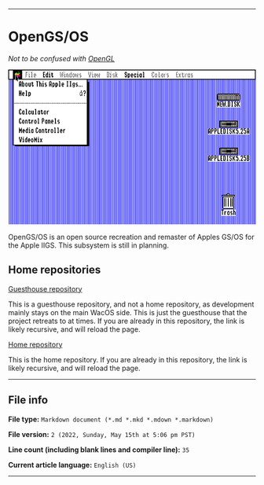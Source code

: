 
***

# OpenGS/OS

_Not to be confused with [OpenGL](/OpenGL/)_

![AppleIIGSOS.png](AppleIIGSOS.png)

OpenGS/OS is an open source recreation and remaster of Apples GS/OS for the Apple IIGS. This subsystem is still in planning.

## Home repositories

[Guesthouse repository](https://github.com/seanpm2001/WacOS_OpenGS/)

This is a guesthouse repository, and not a home repository, as development mainly stays on the main WacOS side. This is just the guesthouse that the project retreats to at times. If you are already in this repository, the link is likely recursive, and will reload the page.

[Home repository](https://github.com/seanpm2001/WacOS/tree/WacOS-dev/OpenGS/)

This is the home repository. If you are already in this repository, the link is likely recursive, and will reload the page.

***

## File info

**File type:** `Markdown document (*.md *.mkd *.mdown *.markdown)`

**File version:** `2 (2022, Sunday, May 15th at 5:06 pm PST)`

**Line count (including blank lines and compiler line):** `35`

**Current article language:** `English (US)`

***
